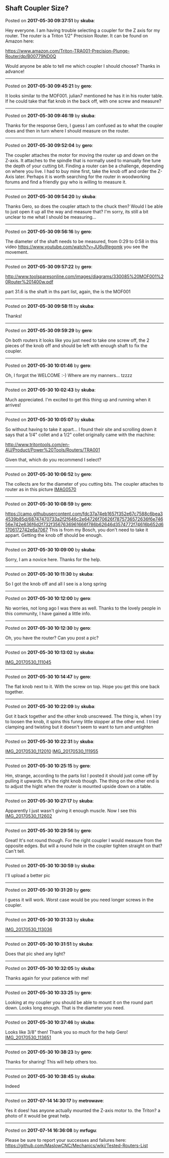 ## Shaft Coupler Size?
Posted on **2017-05-30 09:37:51** by **skuba**:

Hey everyone.  I am having trouble selecting a coupler for the Z axis for my router.  The router is a Triton 1/2" Precision Router.  It can be found on Amazon here:



https://www.amazon.com/Triton-TRA001-Precision-Plunge-Router/dp/B00779ND0Q



Would anyone be able to tell me which coupler I should choose?  Thanks in advance!

---

Posted on **2017-05-30 09:45:21** by **gero**:

It looks similar to the MOF001. julian7 mentioned he has it in his router table. If he could take that flat knob in the back off, with one screw and measure?

---

Posted on **2017-05-30 09:46:19** by **skuba**:

Thanks for the response Gero, I guess I am confused as to what the coupler does and then in turn where I should measure on the router.

---

Posted on **2017-05-30 09:52:04** by **gero**:

The coupler attaches the motor for moving the router up and down on the Z-axis. It attaches to the spindle that is normally used to manually fine tune the depth of your cutting bit. Finding a router can be a challenge, depending on where you live. I had to buy mine first, take the knob off and order the Z-Axis later. Perhaps it is worth searching for the router in woodworking forums and find a friendly guy who is willing to measure it.

---

Posted on **2017-05-30 09:54:20** by **skuba**:

Thanks Gero, so does the coupler attach to the chuck then? Would I be able to just open it up all the way and measure that?  I'm sorry, its still a bit unclear to me what I should be measuring...

---

Posted on **2017-05-30 09:56:16** by **gero**:

The diameter of the shaft needs to be measured, from 0:29 to 0:58 in this video https://www.youtube.com/watch?v=JU6u9legomk you see the movement.

---

Posted on **2017-05-30 09:57:22** by **gero**:

http://www.toolsparesonline.com/images/diagrams/330085%20MOF001%20Router%201400w.pdf

part 31.6 is the shaft in ths part list, again, the is the MOF001

---

Posted on **2017-05-30 09:58:11** by **skuba**:

Thanks!

---

Posted on **2017-05-30 09:59:29** by **gero**:

On both routers it looks like you just need to take one screw off, the 2 pieces of the knob off and should be left with enough shaft to fix the coupler.

---

Posted on **2017-05-30 10:01:46** by **gero**:

Oh, I forgot the WELCOME :-) Where are my manners... tzzzz

---

Posted on **2017-05-30 10:02:43** by **skuba**:

Much appreciated.  I'm excited to get this thing up and running when it arrives!

---

Posted on **2017-05-30 10:05:07** by **skuba**:

So without having to take it apart... I found their site and scrolling down it says that a 1/4" collet and a 1/2" collet originally came with the machine:



http://www.tritontools.com/en-AU/Product/Power%20Tools/Routers/TRA001



Given that, which do you recommend I select?

---

Posted on **2017-05-30 10:06:52** by **gero**:

The collects are for the diameter of you cutting bits. The coupler attaches to router as in this picture  [IMAG0570](//muut.com/u/maslowcnc/s3/:maslowcnc:pTu8:imag0570.jpg.jpg)

---

Posted on **2017-05-30 10:08:59** by **gero**:

https://camo.githubusercontent.com/fdc37a74eb1657f352e67c7588c6bea34539b85d/68747470733a2f2f646c2e64726f70626f7875736572636f6e74656e742e636f6d2f732f3567636961666f786b62646d3574772f74616b652d61706172742e6a7067 This is from my Bosch, you don't need to take it appart. Getting the knob off should be enough.

---

Posted on **2017-05-30 10:09:00** by **skuba**:

Sorry, I am a novice here. Thanks for the help.

---

Posted on **2017-05-30 10:11:30** by **skuba**:

So I got the knob off and all I see is a long spring

---

Posted on **2017-05-30 10:12:00** by **gero**:

No worries, not long ago I was there as well. Thanks to the lovely people in this community, I have gained a little info.

---

Posted on **2017-05-30 10:12:30** by **gero**:

Oh, you have the router? Can you post a pic?

---

Posted on **2017-05-30 10:13:02** by **skuba**:

[IMG_20170530_111045](//muut.com/u/maslowcnc/s1/:maslowcnc:yzOE:img_20170530_111045.jpg.jpg)

---

Posted on **2017-05-30 10:14:47** by **gero**:

The flat knob next to it. With the screw on top. Hope you get this one back together.

---

Posted on **2017-05-30 10:22:09** by **skuba**:

Got it back together and the other knob unscrewed.  The thing is, when I try to loosen the knob, it spins this funny little stopper at the other end.  I tried clamping and twisting but it doesn't seem to want to turn and untighten

---

Posted on **2017-05-30 10:22:31** by **skuba**:

[IMG_20170530_112010](//muut.com/u/maslowcnc/s1/:maslowcnc:eHrX:img_20170530_112010.jpg.jpg)  [IMG_20170530_111955](//muut.com/u/maslowcnc/s1/:maslowcnc:H7Os:img_20170530_111955.jpg.jpg)

---

Posted on **2017-05-30 10:25:15** by **gero**:

Hm, strange, according to the parts list I posted it should just come off by pulling it upwards. It's the right knob though. The thing on the other end is to adjust the hight when the router is mounted upside down on a table.

---

Posted on **2017-05-30 10:27:17** by **skuba**:

Apparently I just wasn't giving it enough muscle.  Now I see this [IMG_20170530_112602](//muut.com/u/maslowcnc/s1/:maslowcnc:aonF:img_20170530_112602.jpg.jpg)

---

Posted on **2017-05-30 10:29:56** by **gero**:

Great! It's not round though. For the right coupler I would measure from the opposite edges. But will a round hole in the coupler tighten straight on that? Can't tell.

---

Posted on **2017-05-30 10:30:59** by **skuba**:

I'll upload a better pic

---

Posted on **2017-05-30 10:31:20** by **gero**:

I guess it will work. Worst case would be you need longer screws in the coupler.

---

Posted on **2017-05-30 10:31:33** by **skuba**:

[IMG_20170530_113036](//muut.com/u/maslowcnc/s1/:maslowcnc:sB2Y:img_20170530_113036.jpg.jpg)

---

Posted on **2017-05-30 10:31:51** by **skuba**:

Does that pic shed any light?

---

Posted on **2017-05-30 10:32:05** by **skuba**:

Thanks again for your patience with me!

---

Posted on **2017-05-30 10:33:25** by **gero**:

Looking at my coupler you should be able to mount it on the round part down. Looks long enough. That is the diameter you need.

---

Posted on **2017-05-30 10:37:46** by **skuba**:

Looks like 3/8" then!  Thank you so much for the help Gero! [IMG_20170530_113651](//muut.com/u/maslowcnc/s1/:maslowcnc:j4OT:img_20170530_113651.jpg.jpg)

---

Posted on **2017-05-30 10:38:23** by **gero**:

Thanks for sharing! This will help others too.

---

Posted on **2017-05-30 10:38:45** by **skuba**:

Indeed

---

Posted on **2017-07-14 14:30:17** by **metrowave**:

Yes it does! has anyone actually mounted the Z-axis motor to. the Triton? a photo of it would be great help.

---

Posted on **2017-07-14 16:36:08** by **mrfugu**:

Please be sure to report your successes and failures here: https://github.com/MaslowCNC/Mechanics/wiki/Tested-Routers-List

---


